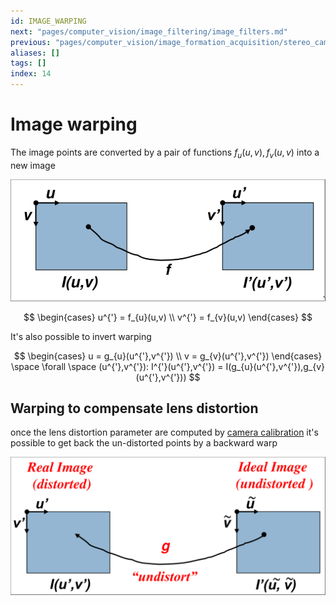 ```yaml
---
id: IMAGE_WARPING
next: "pages/computer_vision/image_filtering/image_filters.md"
previous: "pages/computer_vision/image_formation_acquisition/stereo_camera_calibration.md"
aliases: []
tags: []
index: 14
---
```


# Image warping

The image points are converted by a pair of functions $f_{u}(u,v),f_{v}(u,v)$ into a new image

![](assets/computer_vision/Pasted_image_20240227160817.png)

$$
\begin{cases}
u^{'} = f_{u}(u,v) \\
v^{'} = f_{v}(u,v)
\end{cases}
$$

It's also possible to invert warping

$$
\begin{cases}
u = g_{u}(u^{'},v^{'}) \\
v = g_{v}(u^{'},v^{'})
\end{cases} \space \forall \space (u^{'},v^{'}): I^{'}(u^{'},v^{'}) = I(g_{u}(u^{'},v^{'}),g_{v}(u^{'},v^{'}))
$$

## Warping to compensate lens distortion

once the lens distortion parameter are computed by [camera calibration](pages/computer_vision/image_formation_acquisition/camera_calibration.md) it's possible to get back the un-distorted points by a backward warp

![](assets/computer_vision/Pasted_image_20240227164313.png)
